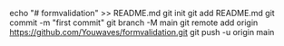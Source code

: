 echo "# formvalidation" >> README.md
git init
git add README.md
git commit -m "first commit"
git branch -M main
git remote add origin https://github.com/Youwaves/formvalidation.git
git push -u origin main
